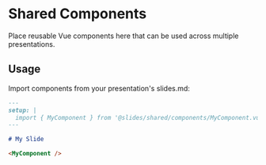 # Shared Components

Place reusable Vue components here that can be used across multiple presentations.

## Usage

Import components from your presentation's slides.md:

```markdown
---
setup: |
  import { MyComponent } from '@slides/shared/components/MyComponent.vue'
---

# My Slide

<MyComponent />
```